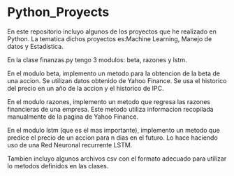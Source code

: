 # Python_Proyects

En este repositorio incluyo algunos de los proyectos que he realizado en Python. La tematica dichos proyectos es:Machine Learning, Manejo de datos y Estadistica. 

En la clase finanzas.py tengo 3 modulos: beta, razones y lstm.

En el modulo beta, implemento un metodo para la obtencion de la beta de una accion. Se utilizan datos obtenido de Yahoo Finance. Se usa el historico del precio en un año de la accion y el historico de IPC.

En el modulo razones, implemento un metodo que regresa las razones financieras de una empresa. Este metodo utiliza informacion recopilada manualmente de la pagina de Yahoo Finance. 

En el modulo lstm (que es el mas importante), implemento un metodo que predice el precio de un accion para n dias en el futuro. Lo hace haciendo uso de una Red Neuronal recurrente LSTM. 

Tambien incluyo algunos archivos csv con el formato adecuado para utilizar lo metodos definidos en las clases. 
